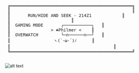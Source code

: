  <pre>
 ╔════════════════════════════════════════════════╗  
 ║                                                ║  
 ║	     RUN/HIDE AND SEEK - 214Z1	          ║  
 ║						  ║  
 ║	GAMING MODE	      ┌───────────┐	  ║  
 ║			      > ☘Philmer <	  ║  
 ║	OVERWATCH  	      └─∩──────∩──┘	  ║  
 ║			       ヽ(`･ω･´)ﾉ	  ║  
 ║　  			       	                  ║  
 ╚════════════════════════════════════════════════╝
 </pre>

 ![alt text](https://cdn.iconscout.com/icon/free/png-256/overwatch-1-555868.png)
